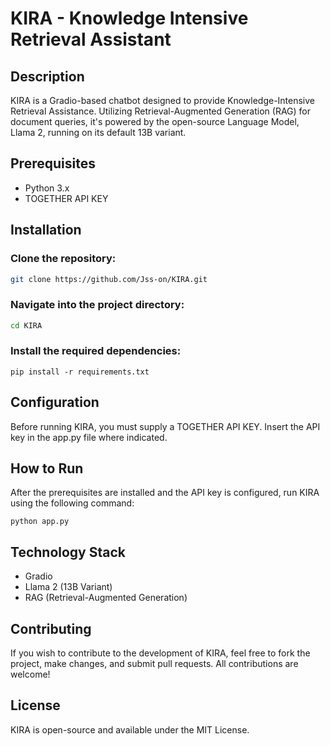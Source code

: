 # KIRA - Knowledge Intensive Retrieval Assistant

## Description
KIRA is a Gradio-based chatbot designed to provide Knowledge-Intensive Retrieval Assistance. Utilizing Retrieval-Augmented Generation (RAG) for document queries, it's powered by the open-source Language Model, Llama 2, running on its default 13B variant.

## Prerequisites
- Python 3.x
- TOGETHER API KEY

## Installation

### Clone the repository:
```bash
git clone https://github.com/Jss-on/KIRA.git
```

### Navigate into the project directory:
```bash
cd KIRA
```

### Install the required dependencies:
```
pip install -r requirements.txt
```

## Configuration
Before running KIRA, you must supply a TOGETHER API KEY. Insert the API key in the app.py file where indicated.

## How to Run
After the prerequisites are installed and the API key is configured, run KIRA using the following command:

```
python app.py
```

## Technology Stack
- Gradio
- Llama 2 (13B Variant)
- RAG (Retrieval-Augmented Generation)

## Contributing
If you wish to contribute to the development of KIRA, feel free to fork the project, make changes, and submit pull requests. All contributions are welcome!

## License
KIRA is open-source and available under the MIT License.
